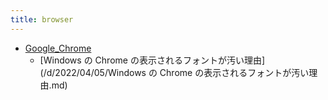 ```yaml
---
title: browser
---
```



- [Google_Chrome](/n/PGM/browser/Google_Chrome/index.md)
    - [Windows の Chrome の表示されるフォントが汚い理由](/d/2022/04/05/Windows の Chrome の表示されるフォントが汚い理由.md)




